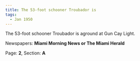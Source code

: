```yaml
---  
title: The 53-foot schooner Troubador is  
tags:  
  - Jan 1950  
---  
```

  
The 53-foot schooner Troubador is aground at Gun Cay Light.  
  
Newspapers: **Miami Morning News or The Miami Herald**  
  
Page: **2**, Section: **A** 
